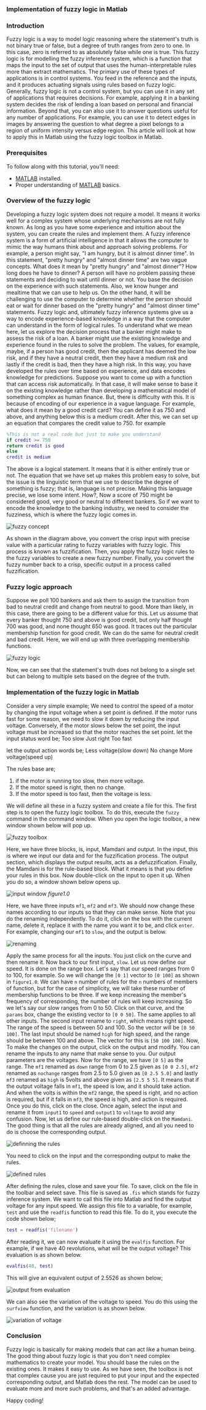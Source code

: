 ### Implementation of fuzzy logic in Matlab
### Introduction
Fuzzy logic is a way to model logic reasoning where the statement's truth is not binary true or false, but a degree of truth ranges from zero to one. In this case, zero is referred to as absolutely false while one is true. This fuzzy logic is for modelling the fuzzy inference system, which is a function that maps the input to the set of output that uses the human-interpretable rules more than extract mathematics. The primary use of these types of applications is in control systems. You feed in the reference and the inputs, and it produces actuating signals using rules based on fuzzy logic.
Generally, fuzzy logic is not a control system, but you can use it in any set of applications that requires decisions. For example, applying it in a banking system decides the risk of lending a loan based on personal and financial information. Beyond that, you can also use it to answer questions useful for any number of applications. For example, you can use it to detect edges in images by answering the question to what degree a pixel belongs to a region of uniform intensity versus edge region. This article will look at how to apply this in Matlab using the fuzzy logic toolbox in Matlab.

### Prerequisites
To follow along with this tutorial, you'll need:
- [MATLAB](https://www.mathworks.com/products/get-matlab.html?s_tid=gn_getml) installed.
- Proper understanding of [MATLAB](https://www.section.io/engineering-education/getting-started-with-matlab/) basics.

### Overview of the fuzzy logic
Developing a fuzzy logic system does not require a model. It means it works well for a complex system whose underlying mechanisms are not fully known. As long as you have some experience and intuition about the system, you can create the rules and implement them.
A fuzzy inference system is a form of artificial intelligence in that it allows the computer to mimic the way humans think about and approach solving problems. For example, a person might say, "I am hungry, but it is almost dinner time". In this statement, "pretty hungry" and "almost dinner time" are two vague concepts. What does it mean by "pretty hungry" and "almost dinner"? How long does he have to dinner?
A person will have no problem passing these statements and deciding to wait until dinner or not. You base the decision on the experience with such statements. Also, we know hunger and mealtime that we can use to help us. On the other hand, it will be challenging to use the computer to determine whether the person should eat or wait for dinner based on the "pretty hungry" and "almost dinner time" statements.
Fuzzy logic and, ultimately fuzzy inference systems give us a way to encode experience-based knowledge in a way that the computer can understand in the form of logical rules. To understand what we mean here, let us explore the decision process that a banker might make to assess the risk of a loan. A banker might use the existing knowledge and experience found in the rules to solve the problem.
The values, for example, maybe, if a person has good credit, then the applicant has deemed the low risk, and if they have a neutral credit, then they have a medium risk and lastly if the credit is bad, then they have a high risk. In this way, you have developed the rules over time based on experience, and data encodes knowledge for predictions. Suppose you want to come up with a function that can access risk automatically. In that case, it will make sense to base it on the existing knowledge rather than developing a mathematical model of something complex as human finance. But, there is difficulty with this. It is because of encoding of our experience in a vague language. For example, what does it mean by a good credit card? You can define it as 750 and above, and anything below this is a medium credit. After this, we can set up an equation that compares the credit value to 750. for example
```matlab
%This is not a real code but just to make you understand
if credit >= 750
return credit is good
else
credit is medium
```
The above is a logical statement. It means that it is either entirely true or not. The equation that we have set up makes this problem easy to solve, but the issue is the linguistic term that we use to describe the degree of something is fuzzy; that is, language is not precise. Making this language precise, we lose some intent. How?, Now a score of 750 might be considered good, very good or neutral to different bankers. So if we want to encode the knowledge to the banking industry, we need to consider the fuzziness, which is where the fuzzy logic comes in.

![fuzzy concept](/engineering-education/Implementation-of-fuzzy-logic-in-matlab/fuzzy_one.png)

As shown in the diagram above, you convert the crisp input with precise value with a particular rating to fuzzy variables with fuzzy logic. This process is known as fuzzification. Then, you apply the fuzzy logic rules to the fuzzy variables to create a new fuzzy number. Finally, you convert the fuzzy number back to a crisp, specific output in a process called fuzzification.

### Fuzzy logic approach
Suppose we poll 100 bankers and ask them to assign the transition from bad to neutral credit and change from neutral to good. More than likely, in this case, there are going to be a different value for this. Let us assume that every banker thought 750 and above is good credit, but only half thought 700 was good, and none thought 650 was good. It traces out the particular membership function for good credit. We can do the same for neutral credit and bad credit. Here, we will end up with three overlapping membership functions.

![fuzzy logic](/engineering-education/Implementation-of-fuzzy-logic-in-matlab/fuzzy_two.png)

Now, we can see that the statement's truth does not belong to a single set but can belong to multiple sets based on the degree of the truth.

### Implementation of the fuzzy logic in Matlab
Consider a very simple example;
We need to control the speed of a motor by changing the input voltage when a set point is defined. If the motor runs fast for some reason, we need to slow it down by reducing the input voltage. Conversely, if the motor slows below the set point, the input voltage must be increased so that the motor reaches the set point.
let the input status word be;
Too slow
Just right
Too fast

let the output action words be;
Less voltage(slow down)
No change
More voltage(speed up)

The rules base are;
1. if the motor is running too slow, then more voltage.
2. If the motor speed is right, then no change.
3. If the motor speed is too fast, then the voltage is less.

We will define all these in a fuzzy system and create a file for this. The first step is to open the fuzzy logic toolbox. To do this, execute the `fuzzy` command in the command window. When you open the logic toolbox, a new window shown below will pop up.

![fuzzy toolbox](/engineering-education/Implementation-of-fuzzy-logic-in-matlab/fuzzy_three.jpeg)

Here, we have three blocks, is, input, Mamdani and output. In the input, this is where we input our data and for the fuzzification process. The output section, which displays the output results, acts as a defuzzification. Finally, the Mamdani is for the rule-based block. What it means is that you define your rules in this box. Now double-click on the input to open it up. When you do so, a window shown below opens up.

![input window](/engineering-education/Implementation-of-fuzzy-logic-in-matlab/fuzzy_four.jpeg)
*figure1.0*

Here, we have three inputs `mf1`, `mf2` and `mf3`. We should now change these names according to our inputs so that they can make sense. Note that you do the renaming independently. To do it, click on the box with the current name, delete it, replace it with the name you want it to be, and click `enter`. For example, changing our `mf1` to `slow`, and the output is below.

![renaming](/engineering-education/Implementation-of-fuzzy-logic-in-matlab/fuzzy_five.jpeg)

Apply the same process for all the inputs. You just click on the curve and then rename it. Now back to our first input, `slow`. Let us now define our speed. It is done on the range box. Let's say that our speed ranges from 0 to 100, for example. So we will change the `[0 1]` vector to `[0 100]` as shown in `figure1.0`.
We can have `n` number of rules for the `n` numbers of members of function, but for the case of simplicity, we will take these number of membership functions to be three. If we keep increasing the member's frequency of corresponding, the number of rules will keep increasing. So we let's say our slow ranges from 0 to 50. Click on that curve, and the `params` box, change the existing vector to `[0 0 50]`. The same applies to all other inputs. The second input rename to `right`, which means right speed. The range of the speed is between 50 and 100. So the vector will be `[0 50 100]`. The last input should be named `high` for high speed, and the range should be between 100 and above. The vector for this is `[50 100 100]`.
Now, To make the changes on the output, click on the output and modify. You can rename the inputs to any name that make sense to you. Our output parameters are the voltages. Now for the range, we have `[0 5]` as the range. The `mf1` renamed as `down` range from 0 to 2.5 given as `[0 0 2.5]`, `mf2` renamed as `nochange` ranges from 2.5 to 5.0 given as `[0 2.5 5.0]` and lastly `mf3` renamed as `high` is 5volts and above given as `[2.5 5 5]`. It means that if the output voltage falls in `mf1`, the speed is low, and it should take action. And when the volts is within the `mf2` range, the speed is right, and no action is required, but if it falls in `mf3`, the speed is high, and action is required. Once you do this, click on the close. 
Once again, select the input and rename it from `input1` to `speed` and `output1` to `voltage` to avoid any confusion. Now, let us define our rule-based double-click on the `Mamdani`. The good thing is that all the rules are already aligned, and all you need to do is choose the corresponding output.

![definning the rules](/engineering-education/Implementation-of-fuzzy-logic-in-matlab/fuzzy_eight.jpeg)

You need to click on the input and the corresponding output to make the rules.

![defined rules](/engineering-education/Implementation-of-fuzzy-logic-in-matlab/fuzzy_eleven.jpeg)

After defining the rules, close and save your file. To save, click on the file in the toolbar and select save. This file is saved as `.fis` which stands for fuzzy inference system.
We want to call this file into Matlab and find the output voltage for any input speed. We assign this file to a variable, for example, `test` and use the `readfis` function to read this file. To do it, you execute the code shown below;
```matlab
test = readfis('filename')
```
After reading it, we can now evaluate it using the `evalfis` function. For example, if we have 40 revolutions, what will be the output voltage? This evaluation is as shown below.
```matlab
evalfis(40, test)
```
This will give an equivalent output of 2.5526 as shown below;

![output from evaluation](/engineering-education/Implementation-of-fuzzy-logic-in-matlab/fuzzy_ten.jpeg)

We can also see the variation of the voltage to speed. You do this using the `surfview` function, and the variation is as shown below.

![variation of voltage](/engineering-education/Implementation-of-fuzzy-logic-in-matlab/fuzzy_nine.jpeg)

### Conclusion
Fuzzy logic is basically for making models that can act like a human being. The good thing about fuzzy logic is that you don't need complex mathematics to create your model. You should base the rules on the existing ones. It makes it easy to use. As we have seen, the toolbox is not that complex cause you are just required to put your input and the expected corresponding output, and Matlab does the rest. The model can be used to evaluate more and more such problems, and that's an added advantage.

Happy coding!
